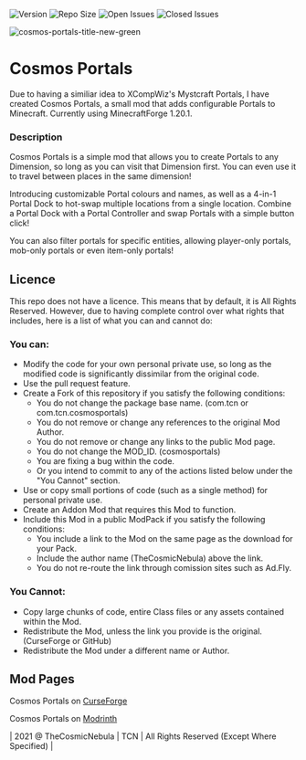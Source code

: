 ![Version](https://img.shields.io/badge/VERSION-1.20.1-success?style=for-the-badge) ![Repo Size](https://img.shields.io/github/repo-size/TheCosmicNebula/CosmosPortals?label=REPO%20SIZE&style=for-the-badge) ![Open Issues](https://img.shields.io/github/issues/TheCosmicNebula/CosmosPortals?style=for-the-badge) ![Closed Issues](https://img.shields.io/github/issues-closed/TheCosmicNebula/CosmosPortals?color=green&style=for-the-badge) 

![cosmos-portals-title-new-green](https://github.com/user-attachments/assets/7b992fef-3abd-48ba-94e6-5f718568420f)

# **Cosmos Portals**
Due to having a similiar idea to XCompWiz's Mystcraft Portals, I have created Cosmos Portals, a small mod that adds configurable Portals to Minecraft. Currently using MinecraftForge 1.20.1.

### **Description**
Cosmos Portals is a simple mod that allows you to create Portals to any Dimension, so long as you can visit that Dimension first. You can even use it to travel between places in the same dimension!

Introducing customizable Portal colours and names, as well as a 4-in-1 Portal Dock to hot-swap multiple locations from a single location. Combine a Portal Dock with a Portal Controller and swap Portals with a simple button click!

You can also filter portals for specific entities, allowing player-only portals, mob-only portals or even item-only portals!

## Licence
This repo does not have a licence. This means that by default, it is All Rights Reserved. However, due to having complete control over what rights that includes, here is a list of what you can and cannot do:

### You can:
 - Modify the code for your own personal private use, so long as the modified code is significantly dissimilar from the original code.
 - Use the pull request feature.
 - Create a Fork of this repository if you satisfy the following conditions:
   - You do not change the package base name. (com.tcn or com.tcn.cosmosportals)
   - You do not remove or change any references to the original Mod Author.
   - You do not remove or change any links to the public Mod page.
   - You do not change the MOD_ID. (cosmosportals)
   - You are fixing a bug within the code.
   - Or you intend to commit to any of the actions listed below under the "You Cannot" section.
 - Use or copy small portions of code (such as a single method) for personal private use.
 - Create an Addon Mod that requires this Mod to function.
 - Include this Mod in a public ModPack if you satisfy the following conditions:
   - You include a link to the Mod on the same page as the download for your Pack.
   - Include the author name (TheCosmicNebula) above the link.
   - You do not re-route the link through comission sites such as Ad.Fly.

### You Cannot:
 - Copy large chunks of code, entire Class files or any assets contained within the Mod.
 - Redistribute the Mod, unless the link you provide is the original. (CurseForge or GitHub)
 - Redistribute the Mod under a different name or Author.

## Mod Pages
Cosmos Portals on [CurseForge](https://www.curseforge.com/minecraft/mc-mods/cosmos-portals)

Cosmos Portals on [Modrinth](https://modrinth.com/mod/cosmos-portals)

| 2021 @ TheCosmicNebula | TCN | All Rights Reserved (Except Where Specified) |
